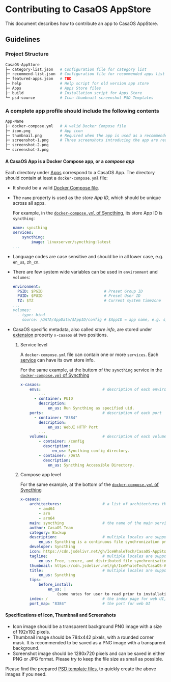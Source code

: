 # Contributing to CasaOS AppStore

This document describes how to contribute an app to CasaOS AppStore.

## Guidelines

### Project Structure

```bash
CasaOS-AppStore
├─ category-list.json   # Configuration file for category list
├─ recommend-list.json  # Configuration file for recommended apps list
├─ featured-apps.json   # TBD
├─ help                 # Help script for old version app store
├─ Apps                 # Apps Store files
├─ build                # Installation script for Apps Store
└─ psd-source           # Icon thumbnail screenshot PSD Templates
```

### A complete app profile should include the following contents

```bash
App-Name
├─ docker-compose.yml   # A valid Docker Compose file
├─ icon.png             # App icon
├─ thumbnail.png        # Required when the app is used as a recommended app
├─ screenshot-1.png     # Three screenshots introducing the app are required in the app details
├─ screenshot-2.png
└─ screenshot-3.png
```

#### A CasaOS App is a Docker Compose app, or a *compose app*

Each directory under [Apps](Apps) correspond to a CasaOS App. The directory should contain at least a `docker-compose.yml` file:

- It should be a valid [Docker Compose file](https://docs.docker.com/compose/compose-file/).

- The `name` property is used as the *store App ID*, which should be unique across all apps.

    For example, in the [`docker-compose.yml` of Syncthing](Apps/Syncthing/docker-compose.yml#L1), its store App ID is `syncthing`:

    ```yaml
    name: syncthing
    services:
        syncthing:
            image: linuxserver/syncthing:latest
    ...
    ```

- Language codes are case sensitive and should be in all lower case, e.g. `en_us`, `zh_cn`.

- There are few system wide variables can be used in `environment` and `volumes`:

    ```yaml
    environment:
      PGID: $PGID                           # Preset Group ID
      PUID: $PUID                           # Preset User ID
      TZ: $TZ                               # Current system timezone
    ...
    volumes:
      - type: bind
        source: /DATA/AppData/$AppID/config # $AppID = app name, e.g. syncthing
    ```

- CasaOS specific metadata, also called *store info*, are stored under [extension](https://docs.docker.com/compose/compose-file/#extension) property `x-casaos` at two positions.

    1. Service level

        A `docker-compose.yml` file can contain one or more `services`. Each [service](https://docs.docker.com/compose/compose-file/#services-top-level-element) can have its own store info.

        For the same example, at the buttom of the `syncthing` service in the [`docker-compose.yml` of Syncthing](Apps/Syncthing/docker-compose.yml)

        ```yaml
        x-casaos:
            envs:                           # description of each environment variable
                ...
              - container: PUID
                description:
                    en_us: Run Syncthing as specified uid.
            ports:                          # description of each port
              - container: "8384"
                description:
                    en_us: WebUI HTTP Port
                ...
            volumes:                        # description of each volume
                - container: /config
                  description:
                      en_us: Syncthing config directory.
                - container: /DATA
                  description:
                    en_us: Syncthing Accessible Directory.
        ```

    1. Compose app level

        For the same example, at the bottom of the [`docker-compose.yml` of Syncthing](Apps/Syncthing/docker-compose.yml)

        ```yaml
        x-casaos:
            architectures:                  # a list of architectures that the app supports
                - amd64
                - arm
                - arm64
            main: syncthing                 # the name of the main service under `services`
            author: CasaOS Team
            category: Backup
            description:                    # multiple locales are supported
                en_us: Syncthing is a continuous file synchronization program. It synchronizes files between two or more computers in real time, safely protected from prying eyes. Your data is your data alone and you deserve to choose where it is stored, whether it is shared with some third party, and how it's transmitted over the internet.
            developer: Syncthing
            icon: https://cdn.jsdelivr.net/gh/IceWhaleTech/CasaOS-AppStore@main/Apps/Syncthing/icon.png
            tagline:                        # multiple locales are supported
                en_us: Free, secure, and distributed file synchronisation tool.
            thumbnail: https://cdn.jsdelivr.net/gh/IceWhaleTech/CasaOS-AppStore@main/Apps/Jellyfin/thumbnail.jpg
            title:                          # multiple locales are supported
                en_us: Syncthing
            tips:
                before_install:
                    en_us: |
                        (some notes for user to read prior to installation, such as preset `username` and `password` - markdown is supported!)
            index: /                        # the index page for web UI, e.g. index.html
            port_map: "8384"                # the port for web UI
        ```

#### Specifications of Icon, Thumbnail and Screenshots

- Icon image should be a transparent background PNG image with a size of 192x192 pixels.
- Thumbnail image should be 784x442 pixels, with a rounded corner mask. It is recommended to be saved as a PNG image with a transparent background.
- Screenshot image should be 1280x720 pixels and can be saved in either PNG or JPG format. Please try to keep the file size as small as possible.

Please find the prepared [PSD template files](psd-source), to quickly create the above images if you need.

